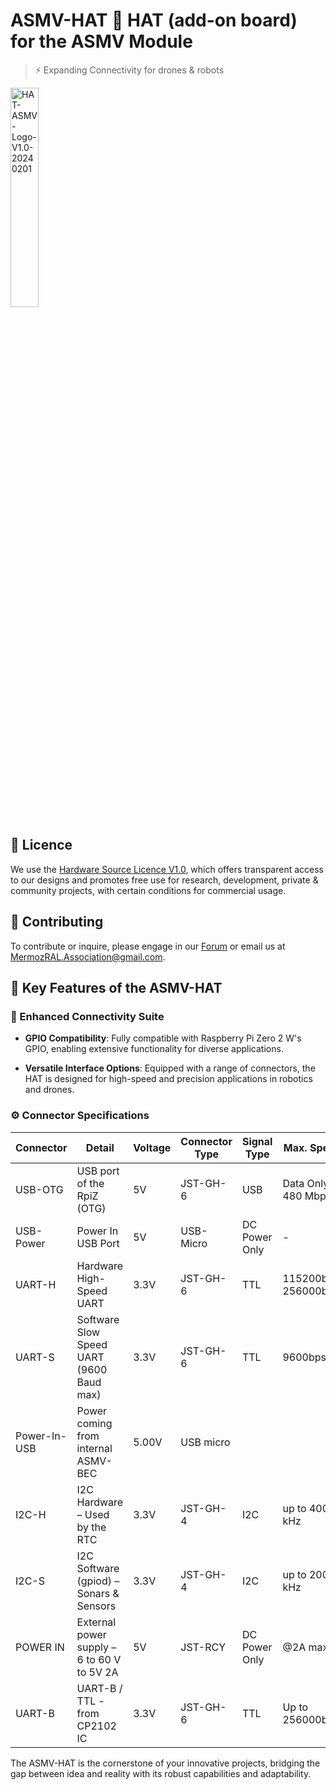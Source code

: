 # ASMV-HAT :tophat: HAT (add-on board) for the ASMV Module
> :zap: Expanding Connectivity for drones & robots

<img src="https://github.com/ASMV-Module-Project/ASMV-HAT/assets/24481026/ac358355-1894-456a-89cd-086071c7de7a" alt="HAT-ASMV-Logo-V1.0-20240201" width="30%"/>

## :page_with_curl: Licence
We use the [Hardware Source Licence V1.0](https://github.com/Hardware-Source-Licence/HSL-V1.0), which offers transparent access to our designs and promotes free use for research, development, private & community projects, with certain conditions for commercial usage.

## :raising_hand: Contributing
To contribute or inquire, please engage in our [Forum](https://github.com/orgs/ASMV-Module-Project/discussions) or email us at MermozRAL.Association@gmail.com.

## :robot: Key Features of the ASMV-HAT

### :electric_plug: Enhanced Connectivity Suite
- **GPIO Compatibility**: Fully compatible with Raspberry Pi Zero 2 W's GPIO, enabling extensive functionality for diverse applications.
  
- **Versatile Interface Options**: Equipped with a range of connectors, the HAT is designed for high-speed and precision applications in robotics and drones.

### :gear: Connector Specifications

| Connector   | Detail                                       | Voltage | Connector Type | Signal Type | Max. Speed           |
|-------------|----------------------------------------------|---------|----------------|---------------|--------------------|
| USB-OTG     | USB port of the RpiZ (OTG)                   | 5V      | JST-GH-6       | USB           | Data Only 480 Mbps |
| USB-Power   | Power In USB Port                            | 5V      | USB-Micro      | DC Power Only | -                  |
| UART-H      | Hardware High-Speed UART                     | 3.3V    | JST-GH-6       | TTL           | 115200bps, 256000bps |
| UART-S      | Software Slow Speed UART (9600 Baud max)     | 3.3V    | JST-GH-6       | TTL           | 9600bps            |
| Power-In-USB| Power coming from internal ASMV-BEC          | 5.00V   | USB micro      |               |                    |
| I2C-H       | I2C Hardware – Used by the RTC               | 3.3V    | JST-GH-4       | I2C           | up to 400 kHz      |
| I2C-S       | I2C Software (gpiod) – Sonars & Sensors      | 3.3V    | JST-GH-4       | I2C           | up to 200 kHz      |
| POWER IN    | External power supply – 6 to 60 V to 5V 2A   | 5V      | JST-RCY        | DC Power Only | @2A max            |
| UART-B      | UART-B / TTL - from CP2102 IC                | 3.3V    | JST-GH-6       | TTL           | Up to 256000bps    |

The ASMV-HAT is the cornerstone of your innovative projects, bridging the gap between idea and reality with its robust capabilities and adaptability.






